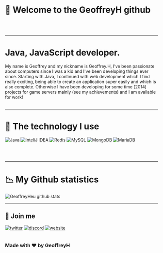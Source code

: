 # 👋 Welcome to the GeoffreyH github
<br/>
<br/>

---

# Java, JavaScript developer.

My name is Geoffrey and my nickname is Geoffrey.H, I've been passionate about computers since I was a kid and I've been developing things ever since. Starting with Java, I continued with web development which I find really exciting, being able to create an application super easily and which is also complete. Otherwise I have been developing for some time (2014) projects for game servers mainly (see my achievements) and I am available for work!
<br/>
<br/>

---

# 🚀 The technology I use

<p>
  <img alt="Java" src="https://img.shields.io/badge/-Java-ea2845?style=flat-square&logo=java&logoColor=white" />
  <img alt="InteliJ IDEA" src="https://img.shields.io/badge/-InteliJ-000000?style=flat-square&logo=intellij%20idea&logoColor=white" />
  <img alt="Redis" src="https://img.shields.io/badge/-Redis-DC382D?style=flat-square&logo=redis&logoColor=white" />
  <img alt="MySQL" src="https://img.shields.io/badge/-MySQL-4479A1?style=flat-square&logo=mysql&logoColor=white" />
  <img alt="MongoDB" src="https://img.shields.io/badge/-MongoDB-47A248?style=flat-square&logo=MongoDB&logoColor=white" />
  <img alt="MariaDB" src="https://img.shields.io/badge/-MariaDB-003545?style=flat-square&logo=mariadb&logoColor=white" />
</p>
<br/>
<br/>

---

# 📉 My Github statistics

![GeoffreyHeu github stats](https://github-readme-stats.vercel.app/api?username=GeoffreyHeu&theme=graywhite&show_icons=true)

---

## 🔗 Join me

[![twitter](https://img.shields.io/twitter/follow/GeoffreyH_?color=%231DA1F2&label=Join%20us&logo=Twitter&style=for-the-badge)](https://twitter.com/ByxusMC_Net)
[![discord](https://img.shields.io/static/v1?label=Discord&message=discord.byxus.net&color=7289DA&logo=Discord&style=for-the-badge)](https://discord.byxus.net/)
[![website](https://img.shields.io/static/v1?label=Website&message=www.geoffreyh.be&color=green&labelColor=darkgreen&style=for-the-badge)](https://www.byxus.net)
<br/>
<br/>
###                                                   Made with ❤ by GeoffreyH
